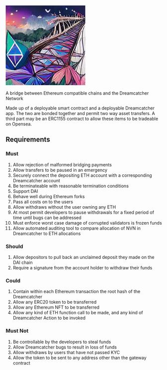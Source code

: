![Anime-Beautiful](/nfts/EthereumBridge.png)

A bridge between Ethereum compatible chains and the Dreamcatcher Network

Made up of a deployable smart contract and a deployable Dreamcatcher app. The two are bonded together and permit two way asset transfers. A third part may be an ERC1155 contract to allow these items to be tradeable on Opensea.

## Requirements

### Must

1. Allow rejection of malformed bridging payments
1. Allow transfers to be paused in an emergency
1. Securely connect the depositing ETH account with a corresponding Dreamcatcher account
1. Be terminateable with reasonable termination conditions
1. Support DAI
1. Behave well during Ethereum forks
1. Pass all costs on to the users
1. Allow withdraws without the user owning any ETH
1. At most permit developers to pause withdrawals for a fixed period of time until bugs can be addressed
1. Must enforce worst case damage of corrupted validators is frozen funds
1. Allow automated auditing tool to compare allocation of NVN in Dreamcatcher to ETH allocations

### Should

1. Allow depositors to pull back an unclaimed deposit they made on the DAI chain
1. Require a signature from the account holder to withdraw their funds

### Could

1. Contain within each Ethereum transaction the root hash of the Dreamcatcher
1. Allow any ERC20 token to be transferred
1. Allow any Ethereum NFT to be transferred
1. Allow any kind of ETH function call to be made, and any kind of Dreamcatcher Action to be invoked

### Must Not

1. Be controllable by the developers to steal funds
1. Allow Dreamcatcher bugs to result in loss of funds
1. Allow withdraws by users that have not passed KYC
1. Allow the token to be sent to any address other than the gateway contract
